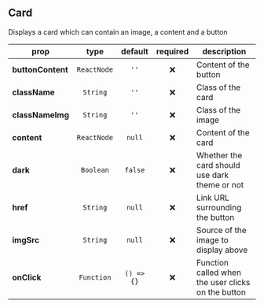 ## Card

Displays a card which can contain an image, a content and a button

prop | type | default | required | description
---- | :----: | :-------: | :--------: | -----------
**buttonContent** | `ReactNode` | `''` | :x: | Content of the button
**className** | `String` | `''` | :x: | Class of the card
**classNameImg** | `String` | `''` | :x: | Class of the image
**content** | `ReactNode` | `null` | :x: | Content of the card
**dark** | `Boolean` | `false` | :x: | Whether the card should use dark theme or not
**href** | `String` | `null` | :x: | Link URL surrounding the button
**imgSrc** | `String` | `null` | :x: | Source of the image to display above
**onClick** | `Function` | `() => {}` | :x: | Function called when the user clicks on the button

